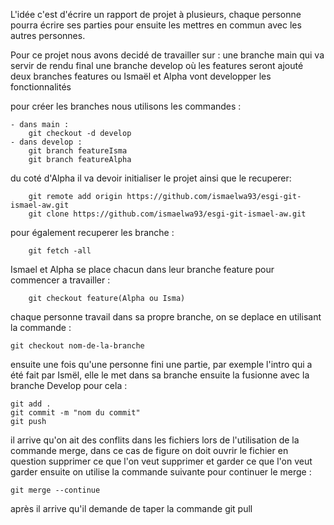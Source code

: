 L'idée c'est d'écrire un rapport de projet à plusieurs, chaque personne pourra écrire ses parties pour ensuite les mettres en commun avec les autres personnes.

Pour ce projet nous avons decidé de travailler sur :
une branche main qui va servir de rendu final
une branche develop où les features seront ajouté 
deux branches features ou Ismaël et Alpha vont developper les fonctionnalités


pour créer les branches nous utilisons les commandes :

    - dans main :
        git checkout -d develop
    - dans develop :
        git branch featureIsma
        git branch featureAlpha

du coté d'Alpha il va devoir initialiser le projet ainsi que le recuperer:

        git remote add origin https://github.com/ismaelwa93/esgi-git-ismael-aw.git
        git clone https://github.com/ismaelwa93/esgi-git-ismael-aw.git
pour également recuperer les branche :

        git fetch -all

Ismael et Alpha se place chacun dans leur branche feature pour commencer a travailler :

        git checkout feature(Alpha ou Isma)

chaque personne travail dans sa propre branche, on se deplace en utilisant la commande :

	git checkout nom-de-la-branche

ensuite une fois qu'une personne fini une partie, par exemple l'intro qui a été fait par Ismël, elle le met dans sa branche ensuite la fusionne avec la branche Develop pour cela :
	
	git add .
	git commit -m "nom du commit"
	git push

il arrive qu'on ait des conflits dans les fichiers lors de l'utilisation de la commande merge, dans ce cas de figure on doit ouvrir le fichier en question supprimer ce que l'on veut supprimer et garder ce que l'on veut garder ensuite on utilise la commande suivante pour continuer le merge :


	git merge --continue


après il arrive qu'il demande de taper la commande git pull

